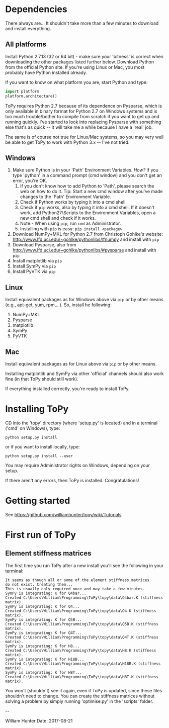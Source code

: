 # Dependencies
There always are... It shouldn't take more than a few minutes to download and install everything.

## All platforms
Install Python 2.7.13 (32 or 64 bit) - make sure your 'bitness' is correct
when downloading the other packages listed further below.
Download Python from the official Python site.
If you're using Linux or Mac, you most
probably have Python installed already.

If you want to know on what platform
you are, start Python and type:
```python
import platform
platform.architecture()
```

ToPy requires Python 2.7 because of its dependence on
Pysparse, which is only available in binary format for Python 2.7 on
Windows systems and is too much trouble/bother to compile from scratch
if you want to get up and running quickly. I've started to look into replacing
Pysparse with something else that's as quick -- it will take me a while because
I have a 'real' job.

The same is of course not true for Linux/Mac systems, so you may very well be
able to get ToPy to work with Python 3.x -- I've not tried.

## Windows
1. Make sure Python is in your 'Path' Environment Variables. *How?*
If you type 'python' in
a command prompt (cmd window) and you don't get an error, you're OK.  
	1. If you don't know how to add Python to 'Path', please search the web
on how to do it. Tip: Start a new cmd window after you've made changes to the
'Path' Environment Variable.
	2. Check if Python works by typing it into a cmd shell.
	3. Check if `pip` works, also by typing it into a cmd shell. If it
doesn't work, add Python27\Scripts to the Environment Variables,
open a new cmd shell and check if it works.
	4. Note:- When using `pip`, run `cmd` as Administrator.
	5. Installing with `pip` is easy:
	`pip install <package>`
2. Download NumPy+MKL for Python 2.7 from Christoph Gohlke's website:
http://www.lfd.uci.edu/~gohlke/pythonlibs/#numpy
and install with `pip`
3. Download Pysparse, also from
http://www.lfd.uci.edu/~gohlke/pythonlibs/#pysparse
and install with `pip`
4. Install matplotlib via `pip`
5. Install SymPy via `pip`
6. Install PyVTK via `pip`

## Linux
Install equivalent packages as for Windows above via `pip` or by other means
(e.g., apt-get, yum, rpm,...). So, install he following:
1. NumPy+MKL
2. Pysparse
3. matplotlib
4. SymPy
5. PyVTK

## Mac
Install equivalent packages as for Linux above via `pip` or by other means.

Installing matplotlib and SymPy via other 'official' channels should
also work fine (in that ToPy should still work).

If everything installed correctly, you're ready to install ToPy.

# Installing ToPy
CD into the 'topy' directory (where 'setup.py' is located) and
in a terminal ('cmd' on Windows), type:

	python setup.py install

or if you want to install locally, type:

	python setup.py install --user

You may require Administrator rights on Windows, depending on your setup.

If there aren't any errors, then ToPy is installed. Congratulations!

# Getting started
See https://github.com/williamhunter/topy/wiki/Tutorials

# First run of ToPy
## Element stiffness matrices
The first time you run ToPy after a new install you'll see the
following in your terminal:

	It seems as though all or some of the element stiffness matrices
	do not exist. Creating them...
	This is usually only required once and may take a few minutes.
	SymPy is integrating: K for Q4bar...
	Created C:\Users\William\Programming\ToPy\topy\data\Q4bar.K (stiffness matrix).
	SymPy is integrating: K for Q4...
	Created C:\Users\William\Programming\ToPy\topy\data\Q4.K (stiffness matrix).
	SymPy is integrating: K for Q5B...
	Created C:\Users\William\Programming\ToPy\topy\data\Q5B.K (stiffness matrix).
	SymPy is integrating: K for Q4T...
	Created C:\Users\William\Programming\ToPy\topy\data\Q4T.K (stiffness matrix).
	SymPy is integrating: K for H8...
	Created C:\Users\William\Programming\ToPy\topy\data\H8.K (stiffness matrix).
	SymPy is integrating: K for H18B...
	Created C:\Users\William\Programming\ToPy\topy\data\H18B.K (stiffness matrix).
	SymPy is integrating: K for H8T...
	Created C:\Users\William\Programming\ToPy\topy\data\H8T.K (stiffness matrix).

You won't (shouldn't) see it again, even if ToPy is updated, since these
files shouldn't need to change. You can create the stiffness matrices without
solving a problem by simply running 'optimise.py' in the 'scripts' folder.

--

William Hunter
Date: 2017-08-21
